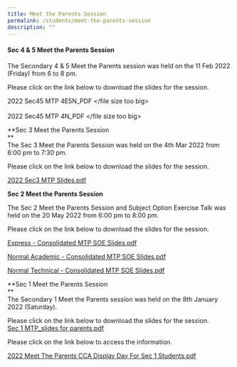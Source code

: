 ```yaml
---
title: Meet the Parents Session
permalink: /students/meet-the-parents-session
description: ""
---
```

#### Sec 4 & 5 Meet the Parents Session 
The Secondary 4 & 5 Meet the Parents session was held on the 11 Feb 2022 (Friday) from 6 to 8 pm.  
  
Please click on the link below to download the slides for the session.  
  
2022 Sec45 MTP 4E5N\_PDF </file size too big> <br>  
2022 Sec45 MTP 4N\_PDF </file size too big> 
  
**Sec 3 Meet the Parents Session  
**  
The Sec 3 Meet the Parents Session was held on the 4th Mar 2022 from 6:00 pm to 7:30 pm.  
  
Please click on the link below to download the slides for the session.  
  
[2022 Sec3 MTP Slides.pdf](https://jurongsec.moe.edu.sg/qql/slot/u184/2022/2022%20Sec3%20MTP%20Slides.pdf)  
  
**Sec 2 Meet the Parents Session**  
  
The Sec 2 Meet the Parents Session and Subject Option Exercise Talk was held on the 20 May 2022 from 6:00 pm to 8:00 pm.  
  
Please click on the link below to download the slides for the session.  
  
[Express - Consolidated MTP SOE Slides.pdf](https://jurongsec.moe.edu.sg/qql/slot/u184/2022/Express%20-%20Consolidated%20MTP%20%20SOE%20Slides.pdf)  
  
[Normal Academic - Consolidated MTP SOE Slides.pdf](https://jurongsec.moe.edu.sg/qql/slot/u184/2022/Normal%20Academic%20-%20Consolidated%20MTP%20%20SOE%20Slides.pdf)  
  
[Normal Technical - Consolidated MTP SOE Slides.pdf](https://jurongsec.moe.edu.sg/qql/slot/u184/2022/Normal%20Technical%20-%20Consolidated%20MTP%20%20SOE%20Slides.pdf)  
  
**Sec 1 Meet the Parents Session  
**  
The Secondary 1 Meet the Parents session was held on the 8th January 2022 (Saturday).  
  
Please click on the link below to download the slides for the session.  
[Sec 1 MTP\_slides for parents.pdf](https://jurongsec.moe.edu.sg/qql/slot/u184/2022/Sec%201%20MTP_slides%20for%20parents.pdf)  
  
Please click on the link below to access the information.  
  
[2022 Meet The Parents CCA Display Day For Sec 1 Students.pdf](https://jurongsec.moe.edu.sg/qql/slot/u184/2022/2022%20Meet%20The%20Parents%20%20CCA%20Display%20Day%20For%20Sec%201%20Students.pdf)